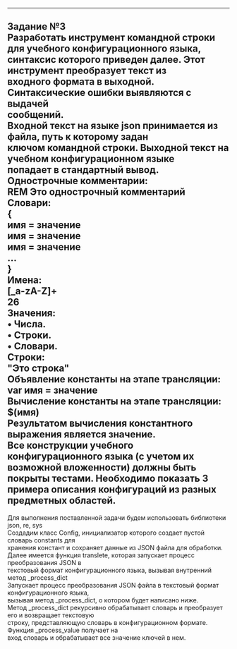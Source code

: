 --------------------------------------------------------------------------------
Задание №3  
Разработать инструмент командной строки для учебного конфигурационного языка,  
синтаксис которого приведен далее. Этот инструмент преобразует текст из  
входного формата в выходной. Синтаксические ошибки выявляются с выдачей  
сообщений.  
Входной текст на языке json принимается из файла, путь к которому задан  
ключом командной строки. Выходной текст на учебном конфигурационном языке  
попадает в стандартный вывод. Однострочные комментарии:  
REM Это однострочный комментарий  
Словари:  
{  
 имя = значение  
 имя = значение  
 имя = значение  
 ...  
}  
Имена:  
[_a-zA-Z]+  
26  
Значения:  
• Числа.  
• Строки.  
• Словари.  
Строки:  
"Это строка"  
Объявление константы на этапе трансляции:  
var имя = значение  
Вычисление константы на этапе трансляции:  
$(имя)  
Результатом вычисления константного выражения является значение.  
Все конструкции учебного конфигурационного языка (с учетом их  
возможной вложенности) должны быть покрыты тестами. Необходимо показать 3  
примера описания конфигураций из разных предметных областей.  
--------------------------------------------------------------------------------
Для выполнения поставленной задачи будем использовать библиотеки json, re, sys    
Создадим класс Config, инициализатор которого создает пустой словарь constants для  
хранения констант и сохраняет данные из JSON файла для обработки.  
Далее имеется функция translete, которая запускает процесс преобразования JSON в  
текстовый формат конфигурационного языка, вызывая внутренний метод _process_dict  
Запускает процесс преобразования JSON файла в текстовый формат конфигурационного языка,  
вызывая метод _process_dict, о котором будет написано ниже.  
Метод _process_dict рекурсивно обрабатывает словарь и преобразует его и возвращает текстовую  
строку, представляющую словарь в конфигурационном формате. Функция _process_value получает на  
вход словарь и обрабатывает все значение ключей в нем.  
